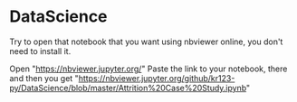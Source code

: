 # DataScience
Try to open that notebook that you want using nbviewer online, you don't need to install it.

Open "https://nbviewer.jupyter.org/"
Paste the link to your notebook,  there and then you get "https://nbviewer.jupyter.org/github/kr123-py/DataScience/blob/master/Attrition%20Case%20Study.ipynb"
